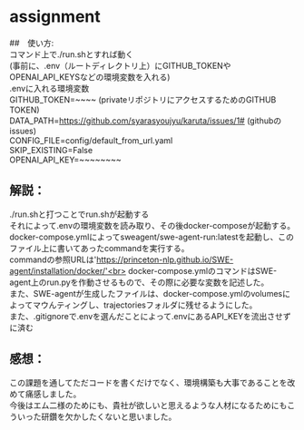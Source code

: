 # assignment
##　使い方:<br>
コマンド上で./run.shとすれば動く<br>
(事前に、.env（ルートディレクトリ上）にGITHUB_TOKENやOPENAI_API_KEYSなどの環境変数を入れる)<br>
.envに入れる環境変数<br>
GITHUB_TOKEN=~~~~ (privateリポジトリにアクセスするためのGITHUB TOKEN)<br>
DATA_PATH=https://github.com/syarasyoujyu/karuta/issues/1# (githubのissues)<br>
CONFIG_FILE=config/default_from_url.yaml<br>
SKIP_EXISTING=False<br>
OPENAI_API_KEY=~~~~~~~~<br>

## 解説：<br>
./run.shと打つことでrun.shが起動する<br>
それによって.envの環境変数を読み取り、その後docker-composeが起動する。<br>
docker-compose.ymlによってsweagent/swe-agent-run:latestを起動し、このファイル上に書いてあったcommandを実行する。<br>
commandの参照URLは'https://princeton-nlp.github.io/SWE-agent/installation/docker/'<br>
docker-compose.ymlのコマンドはSWE-agent上のrun.pyを作動させるもので、その際に必要な変数を記述した。<br>
また、SWE-agentが生成したファイルは、docker-compose.ymlのvolumesによってマウんティングし、trajectoriesフォルダに残せるようにした。<br>
また、.gitignoreで.envを選んだことによって.envにあるAPI_KEYを流出させずに済む<br>

## 感想：<br>
この課題を通してただコードを書くだけでなく、環境構築も大事であることを改めて痛感しました。<br>
今後はエム二様のためにも、貴社が欲しいと思えるような人材になるためにもこういった研鑽を欠かしたくないと思いました。<br>

